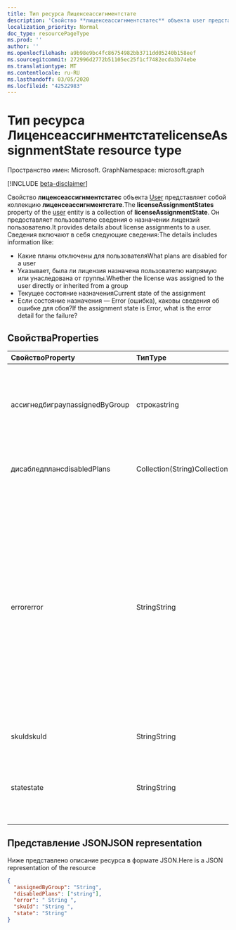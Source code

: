 ```yaml
---
title: Тип ресурса Лиценсеассигнментстате
description: 'Свойство **лиценсеассигнментстатес** объекта user представляет собой коллекцию **лиценсеассигнментстате**. Он предоставляет пользователю сведения о назначении лицензий пользователю. Сведения включают в себя следующие сведения:  '
localization_priority: Normal
doc_type: resourcePageType
ms.prod: ''
author: ''
ms.openlocfilehash: a9b98e9bc4fc86754982bb3711dd05240b158eef
ms.sourcegitcommit: 272996d2772b51105ec25f1cf7482ecda3b74ebe
ms.translationtype: MT
ms.contentlocale: ru-RU
ms.lasthandoff: 03/05/2020
ms.locfileid: "42522983"
---
```

# <a name="licenseassignmentstate-resource-type"></a><span data-ttu-id="2b974-105">Тип ресурса Лиценсеассигнментстате</span><span class="sxs-lookup"><span data-stu-id="2b974-105">licenseAssignmentState resource type</span></span>

<span data-ttu-id="2b974-106">Пространство имен: Microsoft. Graph</span><span class="sxs-lookup"><span data-stu-id="2b974-106">Namespace: microsoft.graph</span></span>

[!INCLUDE [beta-disclaimer](../../includes/beta-disclaimer.md)]

<span data-ttu-id="2b974-107">Свойство **лиценсеассигнментстатес** объекта [User](user.md) представляет собой коллекцию **лиценсеассигнментстате**.</span><span class="sxs-lookup"><span data-stu-id="2b974-107">The **licenseAssignmentStates** property of the [user](user.md) entity is a collection of **licenseAssignmentState**.</span></span> <span data-ttu-id="2b974-108">Он предоставляет пользователю сведения о назначении лицензий пользователю.</span><span class="sxs-lookup"><span data-stu-id="2b974-108">It provides details about license assignments to a user.</span></span> <span data-ttu-id="2b974-109">Сведения включают в себя следующие сведения:</span><span class="sxs-lookup"><span data-stu-id="2b974-109">The details includes information like:</span></span>  

- <span data-ttu-id="2b974-110">Какие планы отключены для пользователя</span><span class="sxs-lookup"><span data-stu-id="2b974-110">What plans are disabled for a user</span></span>
- <span data-ttu-id="2b974-111">Указывает, была ли лицензия назначена пользователю напрямую или унаследована от группы.</span><span class="sxs-lookup"><span data-stu-id="2b974-111">Whether the license was assigned to the user directly or inherited from a group</span></span>
- <span data-ttu-id="2b974-112">Текущее состояние назначения</span><span class="sxs-lookup"><span data-stu-id="2b974-112">Current state of the assignment</span></span>
- <span data-ttu-id="2b974-113">Если состояние назначения — Error (ошибка), каковы сведения об ошибке для сбоя?</span><span class="sxs-lookup"><span data-stu-id="2b974-113">If the assignment state is Error, what is the error detail for the failure?</span></span> 


## <a name="properties"></a><span data-ttu-id="2b974-114">Свойства</span><span class="sxs-lookup"><span data-stu-id="2b974-114">Properties</span></span>
| <span data-ttu-id="2b974-115">Свойство</span><span class="sxs-lookup"><span data-stu-id="2b974-115">Property</span></span>     | <span data-ttu-id="2b974-116">Тип</span><span class="sxs-lookup"><span data-stu-id="2b974-116">Type</span></span>   |<span data-ttu-id="2b974-117">Описание</span><span class="sxs-lookup"><span data-stu-id="2b974-117">Description</span></span>|
|:---------------|:--------|:----------|
|<span data-ttu-id="2b974-118">ассигнедбиграуп</span><span class="sxs-lookup"><span data-stu-id="2b974-118">assignedByGroup</span></span>|<span data-ttu-id="2b974-119">строка</span><span class="sxs-lookup"><span data-stu-id="2b974-119">string</span></span>|<span data-ttu-id="2b974-120">Идентификатор группы, которая назначает эту лицензию.</span><span class="sxs-lookup"><span data-stu-id="2b974-120">The id of the group that assigns this license.</span></span> <span data-ttu-id="2b974-121">Если назначение относится к прямой назначенной лицензии, это поле будет иметь значение null.</span><span class="sxs-lookup"><span data-stu-id="2b974-121">If the assignment is a direct-assigned license, this field will be Null.</span></span> <span data-ttu-id="2b974-122">Только для чтения.</span><span class="sxs-lookup"><span data-stu-id="2b974-122">Read-Only.</span></span>|
|<span data-ttu-id="2b974-123">дисабледпланс</span><span class="sxs-lookup"><span data-stu-id="2b974-123">disabledPlans</span></span>|<span data-ttu-id="2b974-124">Collection(String)</span><span class="sxs-lookup"><span data-stu-id="2b974-124">Collection(String)</span></span>|<span data-ttu-id="2b974-125">Планы обслуживания, которые отключены в этом назначении.</span><span class="sxs-lookup"><span data-stu-id="2b974-125">The service plans that are disabled in this assignment.</span></span> <span data-ttu-id="2b974-126">Только для чтения.</span><span class="sxs-lookup"><span data-stu-id="2b974-126">Read-Only.</span></span>|
|<span data-ttu-id="2b974-127">error</span><span class="sxs-lookup"><span data-stu-id="2b974-127">error</span></span>|<span data-ttu-id="2b974-128">String</span><span class="sxs-lookup"><span data-stu-id="2b974-128">String</span></span>|<span data-ttu-id="2b974-129">Ошибка при назначении лицензии.</span><span class="sxs-lookup"><span data-stu-id="2b974-129">License assignment failure error.</span></span> <span data-ttu-id="2b974-130">Если лицензия назначена успешно, это поле будет иметь значение null.</span><span class="sxs-lookup"><span data-stu-id="2b974-130">If the license is assigned successfully, this field will be Null.</span></span> <span data-ttu-id="2b974-131">Только для чтения.</span><span class="sxs-lookup"><span data-stu-id="2b974-131">Read-Only.</span></span> <span data-ttu-id="2b974-132">Возможные значения: `CountViolation`, `MutuallyExclusiveViolation`, `DependencyViolation`, `ProhibitedInUsageLocationViolation` `UniquenessViolation`, и `Others`.</span><span class="sxs-lookup"><span data-stu-id="2b974-132">Possible values: `CountViolation`, `MutuallyExclusiveViolation`, `DependencyViolation`, `ProhibitedInUsageLocationViolation`, `UniquenessViolation`, and `Others`.</span></span> <span data-ttu-id="2b974-133">Дополнительные сведения о том, как определять и устранять ошибки назначения лицензий, можно найти [здесь](https://docs.microsoft.com/azure/active-directory/users-groups-roles/licensing-groups-resolve-problems).</span><span class="sxs-lookup"><span data-stu-id="2b974-133">For more information on how to identify and resolve license assignment errors see [here](https://docs.microsoft.com/azure/active-directory/users-groups-roles/licensing-groups-resolve-problems).</span></span>|
|<span data-ttu-id="2b974-134">skuId</span><span class="sxs-lookup"><span data-stu-id="2b974-134">skuId</span></span>|<span data-ttu-id="2b974-135">String</span><span class="sxs-lookup"><span data-stu-id="2b974-135">String</span></span>|<span data-ttu-id="2b974-136">Уникальный идентификатор SKU.</span><span class="sxs-lookup"><span data-stu-id="2b974-136">The unique identifier for the SKU.</span></span> <span data-ttu-id="2b974-137">Только для чтения.</span><span class="sxs-lookup"><span data-stu-id="2b974-137">Read-Only.</span></span>|
|<span data-ttu-id="2b974-138">state</span><span class="sxs-lookup"><span data-stu-id="2b974-138">state</span></span>|<span data-ttu-id="2b974-139">String</span><span class="sxs-lookup"><span data-stu-id="2b974-139">String</span></span>|<span data-ttu-id="2b974-140">Указывает текущее состояние этого назначения.</span><span class="sxs-lookup"><span data-stu-id="2b974-140">Indicate the current state of this assignment.</span></span> <span data-ttu-id="2b974-141">Только для чтения.</span><span class="sxs-lookup"><span data-stu-id="2b974-141">Read-Only.</span></span> <span data-ttu-id="2b974-142">Возможные значения: Active, Активевисеррор, Disabled и Error.</span><span class="sxs-lookup"><span data-stu-id="2b974-142">Possible values: Active, ActiveWithError, Disabled and Error.</span></span>|

## <a name="json-representation"></a><span data-ttu-id="2b974-143">Представление JSON</span><span class="sxs-lookup"><span data-stu-id="2b974-143">JSON representation</span></span>

<span data-ttu-id="2b974-144">Ниже представлено описание ресурса в формате JSON.</span><span class="sxs-lookup"><span data-stu-id="2b974-144">Here is a JSON representation of the resource</span></span>

<!-- {
  "blockType": "resource",
  "keyProperty": "id",
  "@odata.type": "microsoft.graph.licenseAssignmentState"
}-->
```json
{
  "assignedByGroup": "String",
  "disabledPlans": ["string"],
  "error": " String ",  
  "skuId": "String ",
  "state": "String"
}

```
